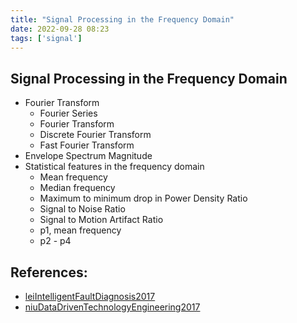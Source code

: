 ```yaml
---
title: "Signal Processing in the Frequency Domain"
date: 2022-09-28 08:23
tags: ['signal']
---
```


## Signal Processing in the Frequency Domain
- Fourier Transform
  - Fourier Series
  - Fourier Transform
  - Discrete Fourier Transform
  - Fast Fourier Transform
- Envelope Spectrum Magnitude
- Statistical features in the frequency domain
  - Mean frequency
  - Median frequency
  - Maximum to minimum drop in Power Density Ratio
  - Signal to Noise Ratio
  - Signal to Motion Artifact Ratio
  - p1, mean frequency
  - p2 - p4

## References:
- [leiIntelligentFaultDiagnosis2017](leiIntelligentFaultDiagnosis2017.md)
- [niuDataDrivenTechnologyEngineering2017](niuDataDrivenTechnologyEngineering2017.md)
